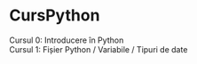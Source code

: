 # CursPython <br/>
Cursul 0: Introducere în Python <br/>
Cursul 1: Fișier Python / Variabile / Tipuri de date
